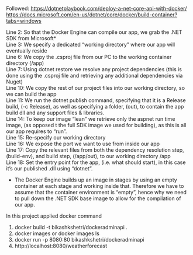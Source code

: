 Followed: https://dotnetplaybook.com/deploy-a-net-core-api-with-docker/  
https://docs.microsoft.com/en-us/dotnet/core/docker/build-container?tabs=windows

Line 2: So that the Docker Engine can compile our app, we grab the .NET SDK from Microsoft*  
Line 3: We specify a dedicated “working directory” where our app will eventually reside  
Line 6: We copy the .csproj file from our PC to the working container directory (/app)  
Line 7: Using dotnet restore we resolve any project dependencies (this is done using the .csproj file and retrieving any additional dependencies via Nuget)  
Line 10: We copy the rest of our project files into our working directory, so we can build the app  
Line 11: We run the dotnet publish command, specifying that it is a Release build, (-c Release), as well as specifying a folder, (out), to contain the app build dll and any support files & libraries.  
Line 14: To keep our image “lean” we retrieve only the  aspnet run time image, (as opposed t the full SDK image we used for building), as this is all our app requires to “run”.  
Line 15: Re-specify our working directory  
Line 16: We expose the port we want to use from inside our app  
Line 17: Copy the relevant files from both the dependency resolution step, (build-env), and build step, (/app/out), to our working directory /app  
Line 18: Set the entry point for the app, (i.e. what should start), in this case it’s our published .dll using “dotnet”.  

* The Docker Engine builds up an image in stages by using an empty container at each stage and working inside that. Therefore we have to assume that the container environment is “empty”, hence why we need to pull down the .NET SDK base image to allow for the compilation of our app.  


In this project applied docker command  
1. docker build -t bikashkshetri/dockeradminapi .  
2. docker images or docker images ls  
3. docker run -p 8080:80 bikashkshetri/dockeradminapi  
4. http://localhost:8080/weatherforecast  
